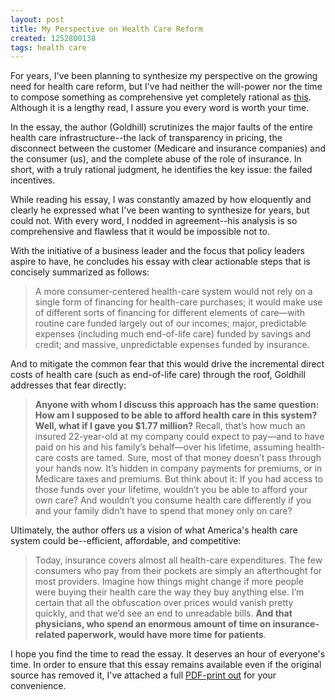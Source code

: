 ```yaml
---
layout: post
title: My Perspective on Health Care Reform
created: 1252800138
tags: health care
---
```

For years, I've been planning to synthesize my perspective on the growing need for health care reform, but I've had neither the will-power nor the time to compose something as comprehensive yet completely rational as [this](http://www.theatlantic.com/doc/200909/health-care). Although it is a lengthy read, I assure you every word is worth your time.

In the essay, the author (Goldhill) scrutinizes the major faults of the entire health care infrastructure--the lack of transparency in pricing, the disconnect between the customer (Medicare and insurance companies) and the consumer (us), and the complete abuse of the role of insurance. In short, with a truly rational judgment, he identifies the key issue: the failed incentives.

While reading his essay, I was constantly amazed by how eloquently and clearly he expressed what I've been wanting to synthesize for years, but could not. With every word, I nodded in agreement--his analysis is so comprehensive and flawless that it would be impossible not to.

With the initiative of a business leader and the focus that policy leaders aspire to have, he concludes his essay with clear actionable steps that is concisely summarized as follows:

> A more consumer-centered health-care system would not rely on a single form of financing for health-care purchases; it would make use of different sorts of financing for different elements of care—with routine care funded largely out of our incomes; major, predictable expenses (including much end-of-life care) funded by savings and credit; and massive, unpredictable expenses funded by insurance.

And to mitigate the common fear that this would drive the incremental direct costs of health care (such as end-of-life care) through the roof, Goldhill addresses that fear directly:

> **Anyone with whom I discuss this approach has the same question: How am I supposed to be able to afford health care in this system? Well, what if I gave you $1.77 million?** Recall, that’s how much an insured 22-year-old at my company could expect to pay—and to have paid on his and his family’s behalf—over his lifetime, assuming health-care costs are tamed. Sure, most of that money doesn’t pass through your hands now. It’s hidden in company payments for premiums, or in Medicare taxes and premiums. But think about it: If you had access to those funds over your lifetime, wouldn’t you be able to afford your own care? And wouldn’t you consume health care differently if you and your family didn’t have to spend that money only on care?

Ultimately, the author offers us a vision of what America's health care system could be--efficient, affordable, and competitive:

> Today, insurance covers almost all health-care expenditures. The few consumers who pay from their pockets are simply an afterthought for most providers. Imagine how things might change if more people were buying their health care the way they buy anything else. I’m certain that all the obfuscation over prices would vanish pretty quickly, and that we’d see an end to unreadable bills. **And that physicians, who spend an enormous amount of time on insurance-related paperwork, would have more time for patients**.

I hope you find the time to read the essay. It deserves an hour of everyone's time. In order to ensure that this essay remains available even if the original source has removed it, I've attached a full [PDF-print out](/uploads/HealthCareDavidGoldhill.pdf) for your convenience.
